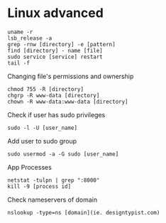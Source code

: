 # Linux advanced

```
uname -r
lsb_release -a
grep -rnw [directory] -e [pattern]
find [directory] - name [file]
sudo service [service] restart
tail -f
```

Changing file's permissions and ownership
```
chmod 755 -R [directory]
chgrp -R www-data [directory]
chown -R www-data:www-data [directory]
```

Check if user has sudo privileges
```
sudo -l -U [user_name]
```

Add user to sudo group
```
sudo usermod -a -G sudo [user_name]
```

App Processes
```
netstat -tulpn | grep ":8000"
kill -9 [process id]
```

Check nameservers of domain
```
nslookup -type=ns [domain](ie. designtypist.com)
```
